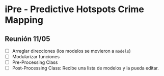# iPre - Predictive Hotspots Crime Mapping

## Reunión 11/05

- [ ] Arreglar direcciones (los modelos se movieron a ```models```)
- [ ] Modularizar funciones
- [ ] Pre-Processing Class
- [ ] Post-Processing Class: Recibe una lista de modelos y la pueda editar.
